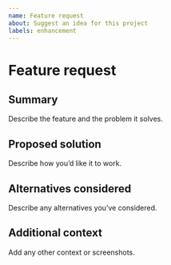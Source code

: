 ```yaml
---
name: Feature request
about: Suggest an idea for this project
labels: enhancement
---
```


# Feature request

## Summary

Describe the feature and the problem it solves.

## Proposed solution

Describe how you’d like it to work.

## Alternatives considered

Describe any alternatives you’ve considered.

## Additional context

Add any other context or screenshots.
